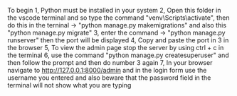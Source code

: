 To begin
1, Python must be installed in your system
2, Open this folder in the vscode terminal and so type the command "venv\Scripts\activate", then do this in the terninal -> "python manage.py makemigrations" and also this "python manage.py migrate"
3, enter the command -> "python manage.py runserver" then the port will be displayed
4, Copy and paste the port in 3 in the browser
5, To view the admin page stop the server by using ctrl + c in the terminal
6, use the command "python manage.py createsuperuser" and then follow the prompt and then do number 3 again
7, In your browser navigate to http://127.0.0.1:8000/admin and in the login form use the username you entered and also beware that the password field in the terminal will not show what you are typing